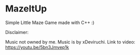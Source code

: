 # MazeItUp
Simple Little Maze Game made with C++ :)


Disclaimer:

Music not owned by me.
Music is by xDeviruchi. Link to video:
https://youtu.be/5bn3Jmvep1k
